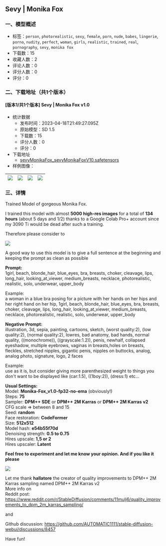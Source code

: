 ## Sevy | Monika Fox
### 一、模型概述

- 标签：`person`, `photorealistic`, `sexy`, `female`, `porn`, `nude`, `babes`, `lingerie`, `porno`, `nudity`, `perfect`, `woman`, `girls`, `realistic`, `trained`, `real`, `pornography`, `sevy`, `monika fox`
- 下载数：15
- 收藏人数：2
- 评论人数：0
- 评分人数：0
- 评分：0

### 二、下载地址（共1个版本）

#### [版本1/共1个版本] Sevy | Monika Fox v1.0

- 统计数据
  - 发布时间：2023-04-18T21:49:27.095Z
  - 原始模型：SD 1.5
  - 下载数：15
  - 评分人数：0
  - 评分：0
- 下载地址
  - [sevyMonikaFox_sevyMonikaFoxV10.safetensors](https://civitai.com/api/download/models/49326)
- 样例图像：

| <img src="https://image.civitai.com/xG1nkqKTMzGDvpLrqFT7WA/d6373e91-0f3c-4cc5-2830-1e0462535d00/width=450/530462.jpeg" /> | <img src="https://image.civitai.com/xG1nkqKTMzGDvpLrqFT7WA/7747710a-17d8-4baf-3978-0a3976a8ed00/width=450/530479.jpeg" /> | <img src="https://image.civitai.com/xG1nkqKTMzGDvpLrqFT7WA/7e391c6e-f99b-4bb9-7709-c1b7f355d000/width=450/530486.jpeg" /> | <img src="https://image.civitai.com/xG1nkqKTMzGDvpLrqFT7WA/0ddb2af0-d488-4f56-22b3-0ef3ac97fd00/width=450/530489.jpeg" /> |
| ---- | ---- | ---- | ---- |


### 三、详情
<p>Trained Model of gorgeous Monika Fox.</p><p>I trained this model with almost <strong>5000 high-res images</strong> for a total of <strong>134 hours</strong> (about 5 days and 1/2) thanks to a Google Colab Pro+ account since my 3090 Ti would be dead after such a training.</p><p></p><p>Therefore please consider to</p><img src="https://imagecache.civitai.com/xG1nkqKTMzGDvpLrqFT7WA/99b66f0c-35ea-4bb2-1886-7190ffc78d00/width=525/99b66f0c-35ea-4bb2-1886-7190ffc78d00.jpeg" /><p></p><p>A good way to use this model is to give a full sentence at the beginning and keeping the prompt as clean as possible</p><p></p><p><strong>Prompt: </strong><br />1girl, beach, blonde_hair, blue_eyes, bra, breasts, choker, cleavage, lips, long_hair, looking_at_viewer, medium_breasts, necklace, photorealistic, realistic, solo, underwear, upper_body</p><p>Example: <br />a woman in a blue bra posing for a picture with her hands on her hips and her right hand on her hip, 1girl, beach, blonde_hair, blue_eyes, bra, breasts, choker, cleavage, lips, long_hair, looking_at_viewer, medium_breasts, necklace, photorealistic, realistic, solo, underwear, upper_body</p><p></p><p><strong>Negative Prompt:</strong><br />illustration, 3d, sepia, painting, cartoons, sketch, (worst quality:2), (low quality:2), (normal quality:2), lowres, bad anatomy, bad hands, normal quality, ((monochrome)), ((grayscale:1.2)), penis, newhalf, collapsed eyeshadow, multiple eyebrows, vaginas in breasts,holes on breasts, fleckles, stretched nipples, gigantic penis, nipples on buttocks, analog, analog photo, signature, logo, 2 faces</p><p>Example: <br />use as it is, but consider giving more parenthesized weight to things you don't want to be displayed like (car:1.5), ((1boy:2)), (dress:1) etc... <br /></p><p><strong>Usual Settings:</strong><br />Model: <strong>Monika-Fox_v1.0-fp32-no-ema</strong> (obviously!)<br />Steps: <strong>75</strong><br />Sampler: <strong>DPM++ SDE</strong> or <strong>DPM++ 2M Karras</strong> or <strong>DPM++ 2M Karras v2</strong> <br />CFG scale =&gt; between 8 and 15 <br />Seed: <strong>random</strong> <br />Face restoration: <strong>CodeFormer</strong> <br />Size: <strong>512x512</strong> <br />Model hash: <strong>e54b55f70d</strong><br />Denoising strength: <strong>0.5 to 0.75</strong><br />Hires upscale: <strong>1,5 or 2</strong><br />Hires upscaler: <strong>Latent</strong></p><p></p><p><strong>Feel free to experiment and let me know your opinion. And if you like it please </strong></p><img src="https://imagecache.civitai.com/xG1nkqKTMzGDvpLrqFT7WA/733c2c01-b925-4ab1-77db-777a841ea700/width=525/733c2c01-b925-4ab1-77db-777a841ea700.jpeg" /><p>Let me thank <strong>hallatore</strong> the creator of quality improvements to DPM++ 2M Karras sampling named DPM++ 2M Karras v2<br />More info on <br />Reddit post: <a target="_blank" rel="ugc" href="https://www.reddit.com/r/StableDiffusion/comments/11mulj6/quality_improvements_to_dpm_2m_karras_sampling/">https://www.reddit.com/r/StableDiffusion/comments/11mulj6/quality_improvements_to_dpm_2m_karras_sampling/</a></p><p>and</p><p>Github discussion: <a target="_blank" rel="ugc" href="https://github.com/AUTOMATIC1111/stable-diffusion-webui/discussions/8457">https://github.com/AUTOMATIC1111/stable-diffusion-webui/discussions/8457</a></p><p>Have fun!</p>